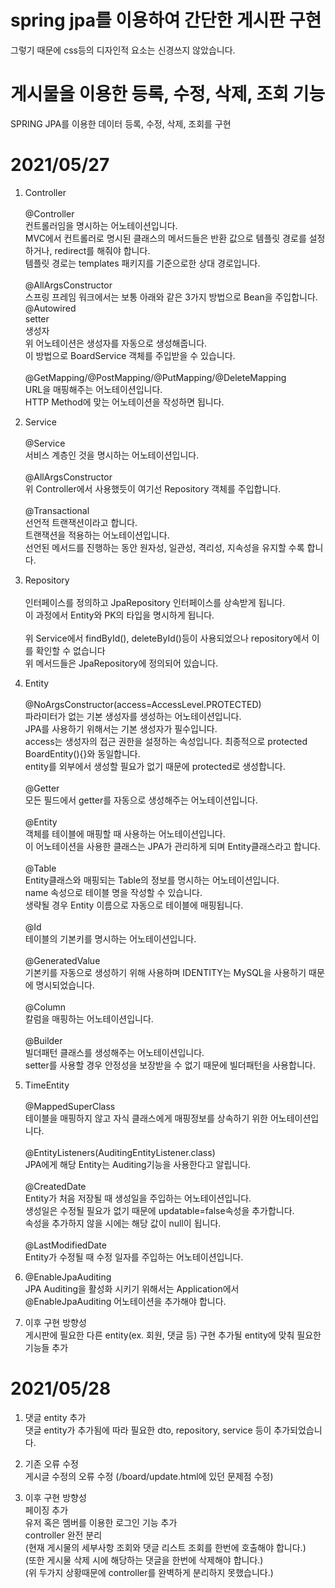 # spring jpa를 이용하여 간단한 게시판 구현<br>
그렇기 때문에 css등의 디자인적 요소는 신경쓰지 않았습니다.

# 게시물을 이용한 등록, 수정, 삭제, 조회 기능<br>
SPRING JPA를 이용한 데이터 등록, 수정, 삭제, 조회를 구현

# 2021/05/27<br>
1. Controller<br><br>
@Controller<br>
컨트롤러임을 명시하는 어노테이션입니다.<br>
MVC에서 컨트롤러로 명시된 클래스의 메서드들은 반환 값으로 템플릿 경로를 설정하거나, redirect를 해줘야 합니다.<br>
템플릿 경로는 templates 패키지를 기준으로한 상대 경로입니다.<br><br>
@AllArgsConstructor<br>
스프링 프레임 워크에서는 보통 아래와 같은 3가지 방법으로 Bean을 주입합니다.<br>
@Autowired<br>
setter<br>
생성자<br>
위 어노테이션은 생성자를 자동으로 생성해줍니다.<br>
이 방법으로 BoardService 객체를 주입받을 수 있습니다.<br><br>
@GetMapping/@PostMapping/@PutMapping/@DeleteMapping<br>
URL을 매핑해주는 어노테이션입니다.<br>
HTTP Method에 맞는 어노테이션을 작성하면 됩니다.
   

2. Service<br><br>
@Service<br>
   서비스 계층인 것을 명시하는 어노테이션입니다.<br><br>
   @AllArgsConstructor<br>
   위 Controller에서 사용했듯이 여기선 Repository 객체를 주입합니다.<br><br>
   @Transactional<br>
   선언적 트랜잭션이라고 합니다.<br>
   트랜잭션을 적용하는 어노테이션입니다.<br>
   선언된 메서드를 진행하는 동안 원자성, 일관성, 격리성, 지속성을 유지할 수록 합니다.
  
 
3. Repository<br><br>
인터페이스를 정의하고 JpaRepository 인터페이스를 상속받게 됩니다.<br>
   이 과정에서 Entity와 PK의 타입을 명시하게 됩니다.<br><br>
   위 Service에서 findById(), deleteById()등이 사용되었으나 repository에서 이를 확인할 수 없습니다<br>
   위 메서드들은 JpaRepository에 정의되어 있습니다.
   

4. Entity<br><br>
@NoArgsConstructor(access=AccessLevel.PROTECTED)<br>
   파라미터가 없는 기본 생성자를 생성하는 어노테이션입니다.<br>
   JPA를 사용하기 위해서는 기본 생성자가 필수입니다.<br>
   access는 생성자의 접근 권한을 설정하는 속성입니다. 최종적으로 protected BoardEntity(){}와 동일합니다.<br>
   entity를 외부에서 생성할 필요가 없기 때문에 protected로 생성합니다.<br><br>
   @Getter<br>
   모든 필드에서 getter를 자동으로 생성해주는 어노테이션입니다.<br><br>
   @Entity<br>
   객체를 테이블에 매핑할 때 사용하는 어노테이션입니다.<br>
   이 어노테이션을 사용한 클래스는 JPA가 관리하게 되며 Entity클래스라고 합니다.<br><br>
   @Table<br>
   Entity클래스와 매핑되는 Table의 정보를 명시하는 어노테이션입니다.<br>
   name 속성으로 테이블 명을 작성할 수 있습니다.<br>
   생략될 경우 Entity 이름으로 자동으로 테이블에 매핑됩니다.<br><br>
   @Id<br>
   테이블의 기본키를 명시하는 어노테이션입니다.<br><br>
   @GeneratedValue<br>
   기본키를 자동으로 생성하기 위해 사용하며 IDENTITY는 MySQL을 사용하기 때문에 명시되었습니다.<br><br>
   @Column<br>
   칼럼을 매핑하는 어노테이션입니다.<br><br>
   @Builder<br>
   빌더패턴 클래스를 생성해주는 어노테이션입니다.<br>
   setter를 사용할 경우 안정성을 보장받을 수 없기 때문에 빌더패턴을 사용합니다.
   

5. TimeEntity<br><br>
@MappedSuperClass<br>
   테이블을 매핑하지 않고 자식 클래스에게 매핑정보를 상속하기 위한 어노테이션입니다.<br><br>
   @EntityListeners(AuditingEntityListener.class)<br>
   JPA에게 해당 Entity는 Auditing기능을 사용한다고 알립니다.<br><br>
   @CreatedDate<br>
   Entity가 처음 저장될 때 생성일을 주입하는 어노테이션입니다.<br>
   생성일은 수정될 필요가 없기 때문에 updatable=false속성을 추가합니다.<br>
   속성을 추가하지 않을 시에는 해당 값이 null이 됩니다.<br><br>
   @LastModifiedDate<br>
   Entity가 수정될 때 수정 일자를 주입하는 어노테이션입니다.
   

6. @EnableJpaAuditing<br>
JPA Auditing을 활성화 시키기 위해서는 Application에서 @EnableJpaAuditing 어노테이션을 추가해야 합니다.
   

7. 이후 구현 방향성<br>
게시판에 필요한 다른 entity(ex. 회원, 댓글 등) 구현
추가될 entity에 맞춰 필요한 기능들 추가
   

# 2021/05/28<br>
1. 댓글 entity 추가<br>
댓글 entity가 추가됨에 따라 필요한 dto, repository, service 등이 추가되었습니다.
   
2. 기존 오류 수정<br>
게시글 수정의 오류 수정 (/board/update.html에 있던 문제점 수정)
   
3. 이후 구현 방향성<br>
페이징 추가<br>
   유저 혹은 멤버를 이용한 로그인 기능 추가<br>
   controller 완전 분리<br>
   (현재 게시물의 세부사항 조회와 댓글 리스트 조회를 한번에 호출해야 합니다.)<br>
   (또한 게시물 삭제 시에 해당하는 댓글을 한번에 삭제해야 합니다.)<br>
   (위 두가지 상황때문에 controller를 완벽하게 분리하지 못했습니다.)